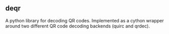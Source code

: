 ## deqr

A python library for decoding QR codes. Implemented as a cython wrapper around
two different QR code decoding backends (quirc and qrdec).
